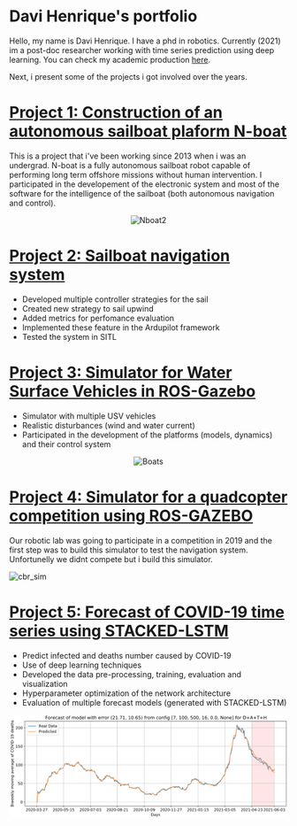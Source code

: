 # Davi Henrique's portfolio

Hello, my name is Davi Henrique. I have a phd in robotics. Currently (2021) im a post-doc researcher working with time series prediction using deep learning. You can check my academic production [here](https://scholar.google.com.br/citations?user=_vNl6lAAAAAJ&hl=en).

Next, i present some of the projects i got involved over the years.


# [Project 1: Construction of an autonomous sailboat plaform N-boat](https://nboat-documentation.readthedocs.io/en/master/index.html)

This is a project that i've been working since 2013 when i was an undergrad. N-boat is a fully autonomous sailboat robot capable of performing long term offshore missions without human intervention. I participated in the developement of the electronic system and most of the software for the intelligence of the sailboat (both autonomous navigation and control).

<p align="center">
  <img src="https://nboat-documentation.readthedocs.io/en/nboat2/_images/nboat.png" width="400" alt="Nboat2"/>
</p>

# [Project 2: Sailboat navigation system](https://github.com/Natalnet/ardupilot/tree/nboat_develop)

- Developed multiple controller strategies for the sail
- Created new strategy to sail upwind
- Added metrics for perfomance evaluation
- Implemented these feature in the Ardupilot framework
- Tested the system in SITL

# [Project 3: Simulator for Water Surface Vehicles in ROS-Gazebo](https://github.com/disaster-robotics-proalertas/usv_sim_lsa)

- Simulator with multiple USV vehicles
- Realistic disturbances (wind and water current)
- Participated in the development of the platforms (models, dynamics) and their control system

<p align="center">
  <img src="https://github.com/disaster-robotics-proalertas/usv_sim_lsa/blob/master/images/barcos4.png" width="800" alt="Boats"/>
</p>

# [Project 4: Simulator for a quadcopter competition using ROS-GAZEBO](https://github.com/Natalnet/cbr_petrobras)

Our robotic lab was going to participate in a competition in 2019 and the first step was to build this simulator to test the navigation system. Unfortunelly we didnt compete but i build this simulator.

![cbr_sim](https://user-images.githubusercontent.com/2212793/64193224-bae94280-ce52-11e9-8a00-676d157d9d0f.png)

# [Project 5: Forecast of COVID-19 time series using STACKED-LSTM](https://github.com/Natalnet/ncovid-air-paper)

- Predict infected and deaths number caused by COVID-19
- Use of deep learning techniques
- Developed the data pre-processing, training, evaluation and visualization
- Hyperparameter optimization of the network architecture
- Evaluation of multiple forecast models (generated with STACKED-LSTM)

<p align="center">
  <img src="https://github.com/Natalnet/ncovid-air-paper/blob/main/forecasted_curve.png" width="800" alt="covid_forecast"/>
</p>
